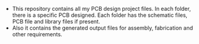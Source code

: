 * This repository contains all my PCB design project files. In each folder, there is a specific PCB designed. Each folder has the schematic files, PCB file and library files if present. 
* Also it contains the generated output files for assembly, fabrication and other requirements. 
